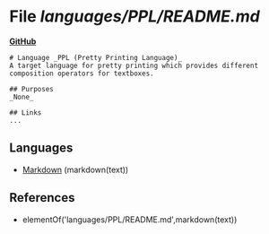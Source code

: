# File _languages/PPL/README.md_
**[GitHub](https://github.com/softlang/yas/blob/master/languages/PPL/README.md)**
```
# Language _PPL (Pretty Printing Language)_
A target language for pretty printing which provides different composition operators for textboxes.

## Purposes
_None_

## Links
...
```

## Languages
* [Markdown](../languages/Markdown.md) (markdown(text))

## References
* elementOf('languages/PPL/README.md',markdown(text))
